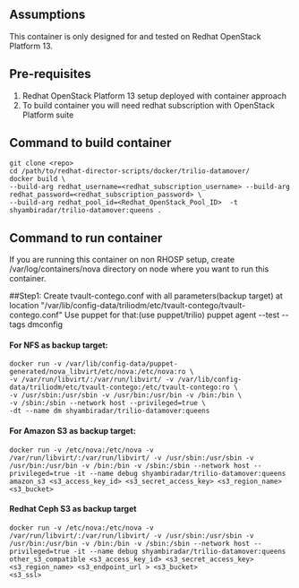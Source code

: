 ## Assumptions
This container is only designed for and tested on Redhat OpenStack Platform 13.

## Pre-requisites
1. Redhat OpenStack Platform 13 setup deployed with container approach
2. To build container you will need redhat subscription with OpenStack Platform suite

## Command to build container
```
git clone <repo>
cd /path/to/redhat-director-scripts/docker/trilio-datamover/
docker build \
--build-arg redhat_username=<redhat_subscription_username> --build-arg redhat_password=<redhat_subscription_password> \
--build-arg redhat_pool_id=<Redhat_OpenStack_Pool_ID>  -t shyambiradar/trilio-datamover:queens .
```

## Command to run container

If you are running this container on non RHOSP setup, create /var/log/containers/nova directory on node where you want to run this container.

##Step1:
Create tvault-contego.conf with all parameters(backup target) at location "/var/lib/config-data/triliodm/etc/tvault-contego/tvault-contego.conf"
Use puppet for that:(use puppet/trilio)
puppet agent --test --tags dmconfig

#### For NFS as backup target:
```
docker run -v /var/lib/config-data/puppet-generated/nova_libvirt/etc/nova:/etc/nova:ro \
-v /var/run/libvirt/:/var/run/libvirt/ -v /var/lib/config-data/triliodm/etc/tvault-contego:/etc/tvault-contego:ro \
-v /usr/sbin:/usr/sbin -v /usr/bin:/usr/bin -v /bin:/bin \
-v /sbin:/sbin --network host --privileged=true \
-dt --name dm shyambiradar/trilio-datamover:queens
```
#### For Amazon S3 as backup target:
```
docker run -v /etc/nova:/etc/nova -v /var/run/libvirt/:/var/run/libvirt/ -v /usr/sbin:/usr/sbin -v /usr/bin:/usr/bin -v /bin:/bin -v /sbin:/sbin --network host --privileged=true -it --name debug shyambiradar/trilio-datamover:queens amazon_s3 <s3_access_key_id> <s3_secret_access_key> <s3_region_name> <s3_bucket>
```
#### Redhat Ceph S3 as backup target
```
docker run -v /etc/nova:/etc/nova -v /var/run/libvirt/:/var/run/libvirt/ -v /usr/sbin:/usr/sbin -v /usr/bin:/usr/bin -v /bin:/bin -v /sbin:/sbin --network host --privileged=true -it --name debug shyambiradar/trilio-datamover:queens other_s3_compatible <s3_access_key_id> <s3_secret_access_key> <s3_region_name> <s3_endpoint_url > <s3_bucket>
<s3_ssl>
```
